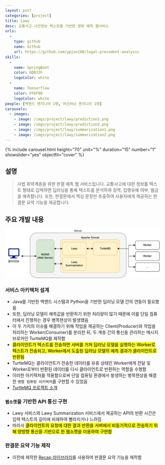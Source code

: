 ```yaml
---
layout: post
categories: [project]
title: Lawy
desc: 교통사고 사건정보 텍스트를 기반한 형량 예측 웹서비스
urls:
  -
    type: github
    name: Github
    url: https://github.com/ypjun100/legal-precedent-analysis
skills:
  -
    name: SpringBoot
    color: 6DB33F
    logoColor: white
  -
    name: Tensorflow
    color: FF6F00
    logoColor: white
people: [백엔드 엔지니어 1명, 머신러닝 엔지니어 1명]
carousels:
  - images: 
    - image: /imgs/project/lawy/prediction1.png
    - image: /imgs/project/lawy/prediction2.png
    - image: /imgs/project/lawy/summarization1.png
    - image: /imgs/project/lawy/summarization2.png
---
```


{% include carousel.html height="70" unit="%" duration="15" number="1" showslider="yes" objectfit="cover" %}

## 설명
> 사법 취약계층을 위한 판결 예측 웹 서비스입니다. 교통사고에 대한 정보를 텍스트 형태로 입력하면 딥러닝을 통해 텍스트를 분석하여 징역, 집행유예 여부, 벌금을 예측합니다. 또한, 판결문에서 핵심 문장만 추출하여 사용자에게 제공하는 판결문 요약 기능을 제공합니다.

## 주요 개발 내용
<a class="image-link" href="/imgs/project/lawy/architecture.png"><img src="/imgs/project/lawy/architecture.png" style="object-fit: cover; margin-bottom: 0;"/></a>

### 서비스 아키텍처 설계
* Java를 기반한 백엔드 시스템과 Python을 기반한 딥러닝 모델 간의 연동이 필요했음
* 또한, 딥러닝 모델이 예측값을 반환하기 위한 처리량이 많기 때문에 이를 단일 컴퓨터에서 진행하는 경우 병목현상이 발생했음
* 이 두 가지의 이슈를 해결하기 위해 작업을 제공하는 Client(Producer)와 작업을 처리하는 Worker(Consumer)를 분리한 뒤, 두 계층 간의 통신을 관리하는 메시지 브로커인 TurtleMQ를 제작함
* <mark>클라이언트가 텍스트를 전송하면 서버를 거쳐 딥러닝 모델을 실행하는 Worker로 텍스트가 전송되고, Worker에서 도출된 딥러닝 모델의 예측 결과가 클라이언트로 반환됨</mark>
* TurtleMQ는 클라이언트가 전송한 데이터를 유휴 상태인 Worker에게 전달 및 Worker로부터 반환된 데이터를 다시 클라이언트로 반환하는 역할을 수행함
* 이러한 아키텍처를 적용함으로써 단일 컴퓨팅 환경에서 발생하는 병목현상을 해결한 `병렬 컴퓨팅 아키텍처`를 구현할 수 있었음
* [TurtleMQ 프로젝트 소개](/project/turtlemq)

### `웹소켓`을 기반한 API 통신 구현
* Lawy 서비스와 Lawy Summarization 서비스에서 제공하는 API의 반환 시간은 입력 텍스트의 길이에 비례하여 빨라지거나 느려짐
* 따라서 <mark>클라이언트의 요청에 대한 결과 반환을 서버에서 비동기적으로 전송하기 위해 양방향 통신을 기반으로 한 웹소켓을 이용하여 구현함</mark>

### 판결문 요약 기능 제작
* 이전에 제작한 [Recap 라이브러리](/project/recap)를 사용하여 판결문 요약 기능을 제작함

<!-- <hr/>

### 웹 크롤링 및 데이터 전처리 수행
* `Selenium 라이브러리`를 이용하여 판결문 제공 서비스에서 판결문 37,000개를 수집함
* 판결문을 80번 크롤링 할 때마다 캡챠 인증이 발생하는 것을 해결하기 위해 2개의 계정으로 80번마다 계정을 바꿔서 한 번에 총 160개의 판결문을 가져올 수 있도록 구현함
* 수집된 데이터를 모델의 입력으로 사용하기 위해 아래의 데이터 전처리 작업을 수행함
  <a class="image-link" href="/imgs/project/lawy/data_preprocessing.png"><img src="/imgs/project/lawy/data_preprocessing.png" style="object-fit: cover; margin-bottom: 0;"/></a> -->